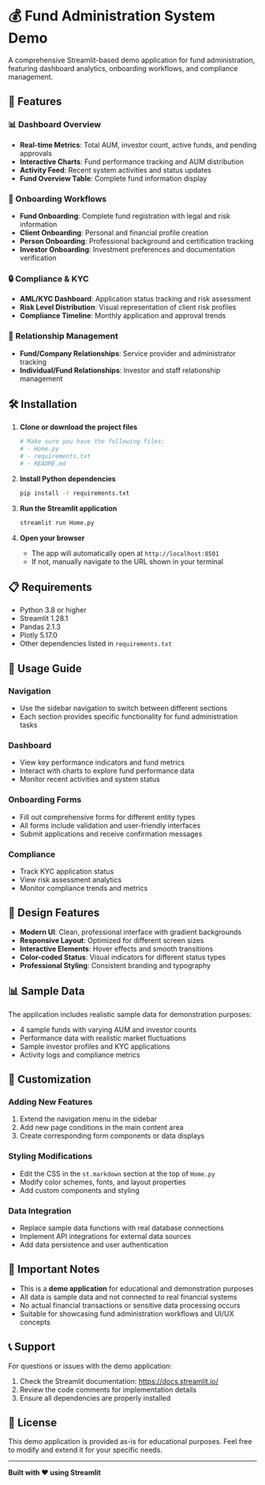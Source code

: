 # 💰 Fund Administration System Demo

A comprehensive Streamlit-based demo application for fund administration, featuring dashboard analytics, onboarding workflows, and compliance management.

## 🚀 Features

### 📊 Dashboard Overview
- **Real-time Metrics**: Total AUM, investor count, active funds, and pending approvals
- **Interactive Charts**: Fund performance tracking and AUM distribution
- **Activity Feed**: Recent system activities and status updates
- **Fund Overview Table**: Complete fund information display

### 📝 Onboarding Workflows
- **Fund Onboarding**: Complete fund registration with legal and risk information
- **Client Onboarding**: Personal and financial profile creation
- **Person Onboarding**: Professional background and certification tracking
- **Investor Onboarding**: Investment preferences and documentation verification

### 🔒 Compliance & KYC
- **AML/KYC Dashboard**: Application status tracking and risk assessment
- **Risk Level Distribution**: Visual representation of client risk profiles
- **Compliance Timeline**: Monthly application and approval trends

### 🔗 Relationship Management
- **Fund/Company Relationships**: Service provider and administrator tracking
- **Individual/Fund Relationships**: Investor and staff relationship management

## 🛠️ Installation

1. **Clone or download the project files**
   ```bash
   # Make sure you have the following files:
   # - Home.py
   # - requirements.txt
   # - README.md
   ```

2. **Install Python dependencies**
   ```bash
   pip install -r requirements.txt
   ```

3. **Run the Streamlit application**
   ```bash
   streamlit run Home.py
   ```

4. **Open your browser**
   - The app will automatically open at `http://localhost:8501`
   - If not, manually navigate to the URL shown in your terminal

## 📋 Requirements

- Python 3.8 or higher
- Streamlit 1.28.1
- Pandas 2.1.3
- Plotly 5.17.0
- Other dependencies listed in `requirements.txt`

## 🎯 Usage Guide

### Navigation
- Use the sidebar navigation to switch between different sections
- Each section provides specific functionality for fund administration tasks

### Dashboard
- View key performance indicators and fund metrics
- Interact with charts to explore fund performance data
- Monitor recent activities and system status

### Onboarding Forms
- Fill out comprehensive forms for different entity types
- All forms include validation and user-friendly interfaces
- Submit applications and receive confirmation messages

### Compliance
- Track KYC application status
- View risk assessment analytics
- Monitor compliance trends and metrics

## 🎨 Design Features

- **Modern UI**: Clean, professional interface with gradient backgrounds
- **Responsive Layout**: Optimized for different screen sizes
- **Interactive Elements**: Hover effects and smooth transitions
- **Color-coded Status**: Visual indicators for different status types
- **Professional Styling**: Consistent branding and typography

## 📊 Sample Data

The application includes realistic sample data for demonstration purposes:
- 4 sample funds with varying AUM and investor counts
- Performance data with realistic market fluctuations
- Sample investor profiles and KYC applications
- Activity logs and compliance metrics

## 🔧 Customization

### Adding New Features
1. Extend the navigation menu in the sidebar
2. Add new page conditions in the main content area
3. Create corresponding form components or data displays

### Styling Modifications
- Edit the CSS in the `st.markdown` section at the top of `Home.py`
- Modify color schemes, fonts, and layout properties
- Add custom components and styling

### Data Integration
- Replace sample data functions with real database connections
- Implement API integrations for external data sources
- Add data persistence and user authentication

## 🚨 Important Notes

- This is a **demo application** for educational and demonstration purposes
- All data is sample data and not connected to real financial systems
- No actual financial transactions or sensitive data processing occurs
- Suitable for showcasing fund administration workflows and UI/UX concepts

## 📞 Support

For questions or issues with the demo application:
1. Check the Streamlit documentation: https://docs.streamlit.io/
2. Review the code comments for implementation details
3. Ensure all dependencies are properly installed

## 📄 License

This demo application is provided as-is for educational purposes. Feel free to modify and extend it for your specific needs.

---

**Built with ❤️ using Streamlit**
